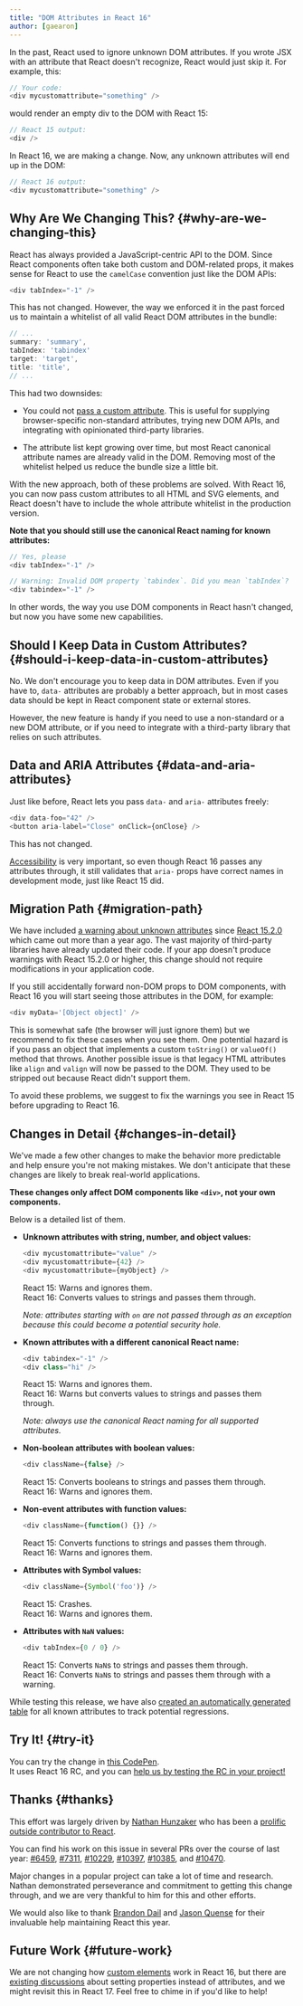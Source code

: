 ```yaml
---
title: "DOM Attributes in React 16"
author: [gaearon]
---
```


In the past, React used to ignore unknown DOM attributes. If you wrote JSX with an attribute that React doesn't recognize, React would just skip it. For example, this:

```js
// Your code:
<div mycustomattribute="something" />
```

would render an empty div to the DOM with React 15:

```js
// React 15 output:
<div />
```

In React 16, we are making a change. Now, any unknown attributes will end up in the DOM:

```js
// React 16 output:
<div mycustomattribute="something" />
```

## Why Are We Changing This? {#why-are-we-changing-this}

React has always provided a JavaScript-centric API to the DOM. Since React components often take both custom and DOM-related props, it makes sense for React to use the `camelCase` convention just like the DOM APIs:

```js
<div tabIndex="-1" />
```

This has not changed. However, the way we enforced it in the past forced us to maintain a whitelist of all valid React DOM attributes in the bundle:

```js
// ...
summary: 'summary',
tabIndex: 'tabindex'
target: 'target',
title: 'title',
// ...
```

This had two downsides:

* You could not [pass a custom attribute](https://github.com/facebook/react/issues/140). This is useful for supplying browser-specific non-standard attributes, trying new DOM APIs, and integrating with opinionated third-party libraries.

* The attribute list kept growing over time, but most React canonical attribute names are already valid in the DOM. Removing most of the whitelist helped us reduce the bundle size a little bit.

With the new approach, both of these problems are solved. With React 16, you can now pass custom attributes to all HTML and SVG elements, and React doesn't have to include the whole attribute whitelist in the production version.

**Note that you should still use the canonical React naming for known attributes:**

```js
// Yes, please
<div tabIndex="-1" />

// Warning: Invalid DOM property `tabindex`. Did you mean `tabIndex`?
<div tabindex="-1" />
```

In other words, the way you use DOM components in React hasn't changed, but now you have some new capabilities.

## Should I Keep Data in Custom Attributes? {#should-i-keep-data-in-custom-attributes}

No. We don't encourage you to keep data in DOM attributes. Even if you have to, `data-` attributes are probably a better approach, but in most cases data should be kept in React component state or external stores.

However, the new feature is handy if you need to use a non-standard or a new DOM attribute, or if you need to integrate with a third-party library that relies on such attributes.

## Data and ARIA Attributes {#data-and-aria-attributes}

Just like before, React lets you pass `data-` and `aria-` attributes freely:

```js
<div data-foo="42" />
<button aria-label="Close" onClick={onClose} />
```

This has not changed.

[Accessibility](/docs/accessibility.html) is very important, so even though React 16 passes any attributes through, it still validates that `aria-` props have correct names in development mode, just like React 15 did.

## Migration Path {#migration-path}

We have included [a warning about unknown attributes](/warnings/unknown-prop.html) since [React 15.2.0](https://github.com/facebook/react/releases/tag/v15.2.0) which came out more than a year ago. The vast majority of third-party libraries have already updated their code. If your app doesn't produce warnings with React 15.2.0 or higher, this change should not require modifications in your application code.

If you still accidentally forward non-DOM props to DOM components, with React 16 you will start seeing those attributes in the DOM, for example:

```js
<div myData='[Object object]' />
```

This is somewhat safe (the browser will just ignore them) but we recommend to fix these cases when you see them. One potential hazard is if you pass an object that implements a custom `toString()` or `valueOf()` method that throws. Another possible issue is that legacy HTML attributes like `align` and `valign` will now be passed to the DOM. They used to be stripped out because React didn't support them.

To avoid these problems, we suggest to fix the warnings you see in React 15 before upgrading to React 16.

## Changes in Detail {#changes-in-detail}

We've made a few other changes to make the behavior more predictable and help ensure you're not making mistakes. We don't anticipate that these changes are likely to break real-world applications.

**These changes only affect DOM components like `<div>`, not your own components.**  

Below is a detailed list of them.

* **Unknown attributes with string, number, and object values:**  

    ```js
    <div mycustomattribute="value" />
    <div mycustomattribute={42} />
    <div mycustomattribute={myObject} />
    ```

    React 15: Warns and ignores them.  
    React 16: Converts values to strings and passes them through.

    *Note: attributes starting with `on` are not passed through as an exception because this could become a potential security hole.*

* **Known attributes with a different canonical React name:**  

    ```js
    <div tabindex="-1" />
    <div class="hi" />
    ```

    React 15: Warns and ignores them.  
    React 16: Warns but converts values to strings and passes them through.

    *Note: always use the canonical React naming for all supported attributes.*

* **Non-boolean attributes with boolean values:**  

    ```js
    <div className={false} />
    ```

    React 15: Converts booleans to strings and passes them through.  
    React 16: Warns and ignores them.

* **Non-event attributes with function values:**  

    ```js
    <div className={function() {}} />
    ```

    React 15: Converts functions to strings and passes them through.  
    React 16: Warns and ignores them.

* **Attributes with Symbol values:**

    ```js
    <div className={Symbol('foo')} />
    ```

    React 15: Crashes.  
    React 16: Warns and ignores them.

* **Attributes with `NaN` values:**

    ```js
    <div tabIndex={0 / 0} />
    ```

    React 15: Converts `NaN`s to strings and passes them through.  
    React 16: Converts `NaN`s to strings and passes them through with a warning.

While testing this release, we have also [created an automatically generated table](https://github.com/facebook/react/blob/master/fixtures/attribute-behavior/AttributeTableSnapshot.md) for all known attributes to track potential regressions.

## Try It! {#try-it}

You can try the change in [this CodePen](https://codepen.io/gaearon/pen/gxNVdP?editors=0010).  
It uses React 16 RC, and you can [help us by testing the RC in your project!](https://github.com/facebook/react/issues/10294)

## Thanks {#thanks}

This effort was largely driven by [Nathan Hunzaker](https://github.com/nhunzaker) who has been a [prolific outside contributor to React](https://github.com/facebook/react/pulls?q=is:pr+author:nhunzaker+is:closed).

You can find his work on this issue in several PRs over the course of last year: [#6459](https://github.com/facebook/react/pull/6459), [#7311](https://github.com/facebook/react/pull/7311), [#10229](https://github.com/facebook/react/pull/10229), [#10397](https://github.com/facebook/react/pull/10397), [#10385](https://github.com/facebook/react/pull/10385), and [#10470](https://github.com/facebook/react/pull/10470).

Major changes in a popular project can take a lot of time and research. Nathan demonstrated perseverance and commitment to getting this change through, and we are very thankful to him for this and other efforts.

We would also like to thank [Brandon Dail](https://github.com/aweary) and [Jason Quense](https://github.com/jquense) for their invaluable help maintaining React this year.

## Future Work {#future-work}

We are not changing how [custom elements](https://developer.mozilla.org/en-US/docs/Web/Web_Components/Custom_Elements) work in React 16, but there are [existing discussions](https://github.com/facebook/react/issues/7249) about setting properties instead of attributes, and we might revisit this in React 17. Feel free to chime in if you'd like to help!
